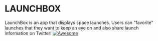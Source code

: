 # LAUNCHBOX

LaunchBox is an app that displays space launches. Users can "favorite" launches that they want to keep an eye on and also share launch information on Twitter!
[![Awesome](https://cdn.rawgit.com/sindresorhus/awesome/d7305f38d29fed78fa85652e3a63e154dd8e8829/media/badge.svg)](https://github.com/sindresorhus/awesome)
